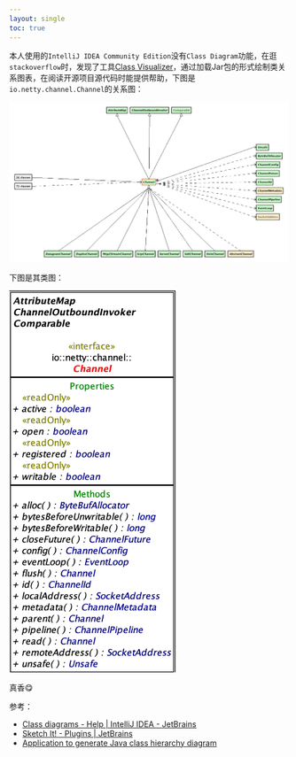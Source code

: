 ```yaml
---
layout: single
toc: true
---
```


本人使用的`IntelliJ IDEA Community Edition`没有`Class Diagram`功能，在逛`stackoverflow`时，发现了工具[Class Visualizer](http://class-visualizer.net/)，通过加载Jar包的形式绘制类关系图表，在阅读开源项目源代码时能提供帮助，下图是`io.netty.channel.Channel`的关系图：

![relations_diagram_example.png](assets/img/relations_diagram_example.png)

下图是其类图：

![class_diagram_example.png](assets/img/class_diagram_example.png)

真香😋

参考：

- [Class diagrams - Help | IntelliJ IDEA - JetBrains](https://www.jetbrains.com/help/idea/class-diagram.html)
- [Sketch It! - Plugins | JetBrains](https://plugins.jetbrains.com/plugin/10387-sketch-it-)
- [Application to generate Java class hierarchy diagram](https://stackoverflow.com/questions/1168753/application-to-generate-java-class-hierarchy-diagram)